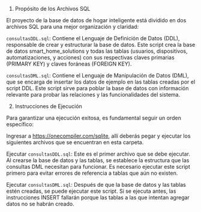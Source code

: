 1. Propósito de los Archivos SQL

El proyecto de la base de datos de hogar inteligente está dividido en dos archivos SQL para una mejor organización y claridad:

`consultasDDL.sql`: Contiene el Lenguaje de Definición de Datos (DDL), responsable de crear y estructurar la base de datos. 
Este script crea la base de datos smart_home_solutions y todas las tablas (usuarios, dispositivos, automatizaciones, y acciones) 
con sus respectivas claves primarias (PRIMARY KEY) y claves foráneas (FOREIGN KEY).

`consultasDML.sql`: Contiene el Lenguaje de Manipulación de Datos (DML), que se encarga de insertar los datos de ejemplo en las 
tablas creadas por el script DDL. Este script sirve para poblar la base de datos con información relevante para probar las relaciones 
y las funcionalidades del sistema.

2. Instrucciones de Ejecución

Para garantizar una ejecución exitosa, es fundamental seguir un orden específico:

Ingresar a https://onecompiler.com/sqlite, allí deberás pegar y ejecutar los siguientes archivos que se encuentran en esta carpeta.

Ejecutar `consultasDDL.sql`: Este es el primer archivo que se debe ejecutar. Al crearse la base de datos y las tablas, se establece la estructura que las consultas DML necesitan para funcionar. Es necesario ejecutar este script primero para evitar errores de referencia a tablas que aún no existen.

Ejecutar `consultasDML.sql`: Después de que la base de datos y las tablas estén creadas, se puede ejecutar este script. Si se ejecuta antes, las instrucciones INSERT fallarán porque las tablas a las que intentan agregar datos no se habrán creado.